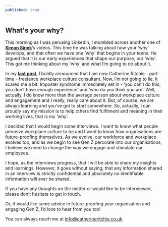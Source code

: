 ```yaml
---
published: true
---
```

## What's your why?

This morning as I was perusing LinkedIn, I stumbled across another one of **[Simon Sinek](https://www.youtube.com/user/SimonSinek)**’s videos. This time he was talking about how your ‘why’ develops, and that often we have one ‘why’ that begins in your teens. He argued that it is our early experiences that shape our purpose, our ‘why’. This got me thinking about my ‘why’ and what I’m going to do about it. 

In my **[last post](http://catherineritchie.co.uk/2019/01/09/new-year-new-hat.html)**, I boldly announced that I am now Catherine Ritchie - part-time - freelance workplace culture consultant. Now, I’m not going to lie, it scared me a bit. Imposter syndrome immediately set in - ‘you can’t do this, you don’t have enough experience’ and ‘who do you think you are’. Well, actually, I do know more than the average person about workplace culture and engagement and I really, really care about it. But, of course, we are always learning and you've got to start somewhere. So, actually, I can proudly say my mission is to help others find fulfilment and meaning in their working lives, that is my ‘why’.

I decided that I would begin some interviews. I want to know what people perceive workplace culture to be and I want to know how organisations are future-proofing themselves. As we evolve, our workforce and workplace evolves too, and as we begin to see Gen Z percolate into our organisations, I believe we need to change the way we engage and stimulate our employees. 

I hope, as the interviews progress, that I will be able to share my insights and learnings. However, it goes without saying, that any information shared in an interview is strictly confidential and absolutely no identifiable information will ever be shared. 

If you have any thoughts on the matter or would like to be interviewed, please don’t hesitate to get in touch. 

Or, if would like some advice in future-proofing your organisation and engaging Gen Z, I’d love to hear from you too! 

You can always reach me at info@catherineritchie.co.uk.
